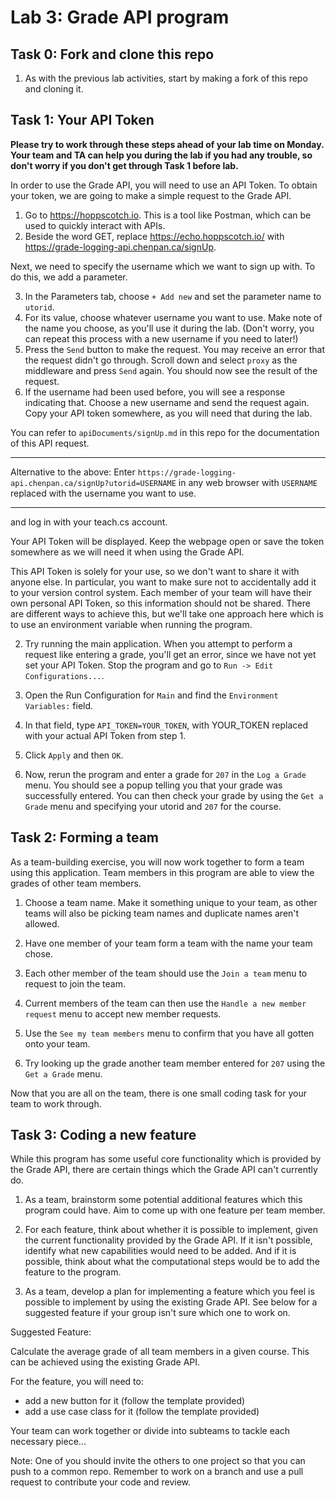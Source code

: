 # Lab 3: Grade API program

## Task 0: Fork and clone this repo

1. As with the previous lab activities, start
by making a fork of this repo and cloning it.


## Task 1: Your API Token

**Please try to work through these steps ahead of your lab time on Monday. Your team and TA can
help you during the lab if you had any trouble, so don't worry if you don't get through Task 1 before lab.**

In order to use the Grade API, you will need
to use an API Token. To obtain your token, we are going to make a simple request
to the Grade API.

1. Go to https://hoppscotch.io. This is a tool like Postman, which can be used to quickly interact with APIs.
2. Beside the word GET, replace https://echo.hoppscotch.io/ with https://grade-logging-api.chenpan.ca/signUp.

Next, we need to specify the username which we want to sign up with. To do this, we add a parameter.

3. In the Parameters tab, choose `+ Add new` and set the parameter name to `utorid`.
4. For its value, choose whatever username you want to use. Make note of the name you choose, as you'll use it
during the lab. (Don't worry, you can repeat this process with a new username if you need to later!)
5. Press the `Send` button to make the request. You may receive an error that the request didn't go through. Scroll down and
select `proxy` as the middleware and press `Send` again. You should now see the result of the request.
6. If the username had been used before, you will see a response indicating that. Choose a new username and send the
request again. Copy your API token somewhere, as you will need that during the lab.

You can refer to `apiDocuments/signUp.md` in this repo for the documentation of this API request.

***

Alternative to the above: Enter `https://grade-logging-api.chenpan.ca/signUp?utorid=USERNAME` in any web browser
with `USERNAME` replaced with the username you want to use.

***

and log in with your teach.cs account.

Your API Token will be displayed. Keep the webpage open
or save the token somewhere as we will need it when using the Grade API.

This API Token is solely for your use, so we don't want to share
it with anyone else. In particular, you want to make sure not to accidentally
add it to your version control system. Each member of your team will have
their own personal API Token, so this information should not be shared. There are
different ways to achieve this, but we'll take one approach here which
is to use an environment variable when running the program.

2. Try running the main application. When you attempt to perform a request
like entering a grade, you'll get an error, since we have not yet set your
API Token. Stop the program and go to `Run -> Edit Configurations...`.

3. Open the Run Configuration for `Main` and find the `Environment Variables:`
field.
4. In that field, type `API_TOKEN=YOUR_TOKEN`, with YOUR_TOKEN replaced with your
actual API Token from step 1.
5. Click `Apply` and then `OK`.
6. Now, rerun the program and enter a grade for `207` in the `Log a Grade` menu. You should see a popup
telling you that your grade was successfully entered. You can then check your grade
by using the `Get a Grade` menu and specifying your utorid and `207` for the course.


## Task 2: Forming a team

As a team-building exercise, you will now work together to form a team using
this application. Team members in this program are able to view the grades of other
team members.

1. Choose a team name. Make it something unique to your team, as other teams will also
be picking team names and duplicate names aren't allowed.

2. Have one member of your team form a team with the name your team chose.

3. Each other member of the team should use the `Join a team` menu to request to join the team.

4. Current members of the team can then use the `Handle a new member request` menu to accept
new member requests.

5. Use the `See my team members` menu to confirm that you have all gotten onto your team.

6. Try looking up the grade another team member entered for `207` using the `Get a Grade` menu.

Now that you are all on the team, there is one small coding task for your
team to work through.


## Task 3: Coding a new feature

While this program has some useful core functionality which is provided by the Grade API,
there are certain things which the Grade API can't currently do.

1. As a team, brainstorm some potential additional features which this program could have.
Aim to come up with one feature per team member.

2. For each feature, think about whether it is possible to implement, given the current functionality
provided by the Grade API. If it isn't possible, identify what new capabilities would need to be added.
And if it is possible, think about what the computational steps would be to add the feature
to the program.

3. As a team, develop a plan for implementing a feature which you feel is possible to implement
by using the existing Grade API. See below for a suggested feature if your group isn't sure which one
to work on.

Suggested Feature:

Calculate the average grade of all team members in a given course. This can be achieved
using the existing Grade API.

For the feature, you will need to:

- add a new button for it (follow the template provided)
- add a use case class for it (follow the template provided)

Your team can work together or divide into subteams to tackle each necessary piece...

Note: One of you should invite the others
to one project so that you can push to a common repo.
Remember to work on a branch and use a pull request to contribute your code and review.